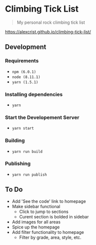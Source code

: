 # Climbing Tick List

> My personal rock climbing tick list

https://alexcrist.github.io/climbing-tick-list/

## Development

### Requirements

- `npm (6.0.1)`
- `node (8.11.1)`
- `yarn (1.5.1)`

### Installing dependencies

- `yarn`

### Start the Developement Server

- `yarn start`

### Building

- `yarn run build`

### Publishing

- `yarn run publish`

## To Do

- Add 'See the code' link to homepage
- Make sidebar functional
  - Click to jump to sections
  - Curent section is bolded in sidebar
- Add images for all areas
- Spice up the homepage
- Add filter functionality to homepage
  - Filter by grade, area, style, etc.
